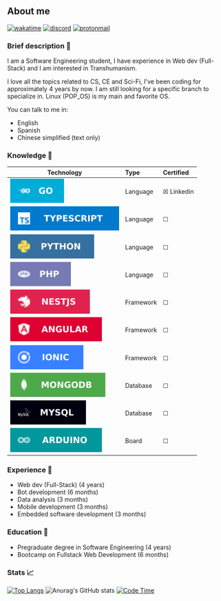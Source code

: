 ## About me
[![wakatime](https://wakatime.com/badge/user/4a1c6e73-2d5a-4f23-ba8a-7a48312a07c7.svg)](https://wakatime.com/@4a1c6e73-2d5a-4f23-ba8a-7a48312a07c7)
[![discord](https://img.shields.io/badge/discord-online-brightgreen.svg)](https://discord.com/invite/e52RFh7Cg2)
[![protonmail](https://img.shields.io/badge/protonmail-available-blueviolet)](mailto:billerserver@protonmail.com)
<!-- [![telegram](https://img.shields.io/badge/telegram-online-9cf)](https://t.me/chickenface) -->


### Brief description 👤
I am a Software Engineering student, I have experience in Web dev (Full-Stack) and I am interested in Transhumanism.

I love all the topics related to CS, CE and Sci-Fi, I've been coding for approximately 4 years by now. I am still looking for a specific branch to specialize in. Linux (POP_OS) is my main and favorite OS.

You can talk to me in:
- English
- Spanish
- Chinese simplified (text only)


### Knowledge 🤖
|    Technology    |    Type   |    Certified   |
|------------------|:----------|:---------------|
|![](assets/go.svg)|Language   |&#9746; Linkedin|
|![](assets/ts.svg)|Language   |&#9744;         |
|![](assets/py.svg)|Language   |&#9744;         |
|![](assets/ph.svg)|Language   |&#9744;         |
|![](assets/ne.svg)|Framework  |&#9744;         |
|![](assets/an.svg)|Framework  |&#9744;         |
|![](assets/io.svg)|Framework  |&#9744;         |
|![](assets/mo.svg)|Database   |&#9744;         |
|![](assets/my.svg)|Database   |&#9744;         |
|![](assets/ar.svg)|Board      |&#9744;         |


### Experience 🏢
- Web dev (Full-Stack) (4 years)
- Bot development (6 months)
- Data analysis (3 months)
- Mobile development (3 months)
- Embedded software development (3 months)


### Education 📖
- Pregraduate degree in Software Engineering (4 years)
- Bootcamp on Fullstack Web Development (6 months)


### Stats 📈
[![Top Langs](https://github-readme-stats.vercel.app/api/top-langs/?username=carepollo&theme=radical&show_icons=true&count_private=true&hide=html,css,scss,javascript)](https://github.com/anuraghazra/github-readme-stats)
![Anurag's GitHub stats](https://github-readme-stats.vercel.app/api?username=carepollo&show_icons=true&theme=radical)
[![Code Time](https://github-readme-stats.vercel.app/api/wakatime?username=chickenface&theme=dark&hide=html,css,scss,json,xml,yaml,toml&custom_title=Last+7+Days+Coding+Stats)](https://github.com/anuraghazra/github-readme-stats)
